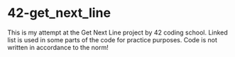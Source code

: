 # 42-get_next_line
This is my attempt at the Get Next Line project by 42 coding school. Linked list is used in some parts of the code for practice purposes. Code is not written in accordance to the norm!
